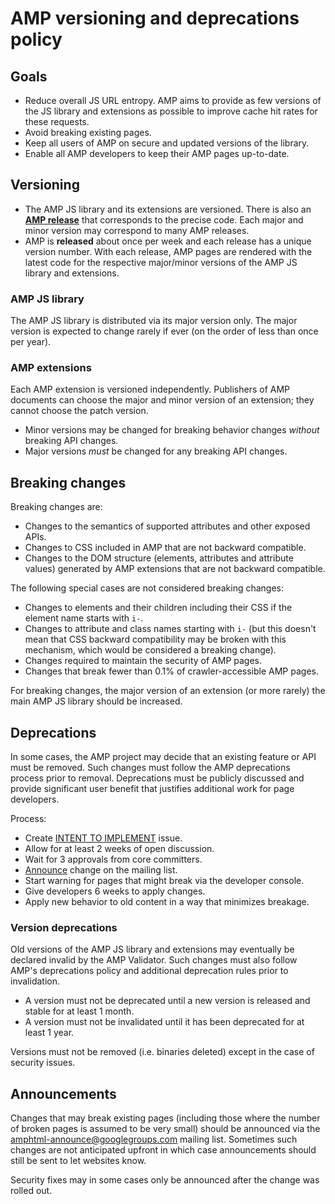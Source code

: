 # AMP versioning and deprecations policy

## Goals

- Reduce overall JS URL entropy. AMP aims to provide as few versions of the JS library and extensions as possible to improve cache hit rates for these requests.
- Avoid breaking existing pages.
- Keep all users of AMP on secure and updated versions of the library.
- Enable all AMP developers to keep their AMP pages up-to-date.

## Versioning

- The AMP JS library and its extensions are versioned. There is also an **[AMP release](https://github.com/ampproject/amphtml/releases/)** that corresponds to the precise code. Each major and minor version may correspond to many AMP releases.
- AMP is **released** about once per week and each release has a unique version number. With each release, AMP pages are rendered with the latest code for the respective major/minor versions of the AMP JS library and extensions.

### AMP JS library

The AMP JS library is distributed via its major version only. The major version is expected to change rarely if ever (on the order of less than once per year).

### AMP extensions

Each AMP extension is versioned independently. Publishers of AMP documents can choose the major and minor version of an extension; they cannot choose the patch version. 

- Minor versions may be changed for breaking behavior changes *without* breaking API changes.
- Major versions *must* be changed for any breaking API changes.

## Breaking changes

Breaking changes are:

- Changes to the semantics of supported attributes and other exposed APIs.
- Changes to CSS included in AMP that are not backward compatible.
- Changes to the DOM structure (elements, attributes and attribute values) generated by AMP extensions that are not backward compatible.

The following special cases are not considered breaking changes:

- Changes to elements and their children including their CSS if the element name starts with `i-`.
- Changes to attribute and class names starting with `i-` (but this doesn't mean that CSS backward compatibility may be broken with this mechanism, which would be considered a breaking change).
- Changes required to maintain the security of AMP pages.
- Changes that break fewer than 0.1% of crawler-accessible AMP pages.

For breaking changes, the major version of an extension (or more rarely) the main AMP JS library should be increased.

## Deprecations

In some cases, the AMP project may decide that an existing feature or API must be removed. Such changes must follow the AMP deprecations process prior to removal. Deprecations must be publicly discussed and provide significant user benefit that justifies additional work for page developers.

Process:
- Create [INTENT TO IMPLEMENT](https://github.com/ampproject/amphtml/labels/INTENT%20TO%20IMPLEMENT) issue.
- Allow for at least 2 weeks of open discussion.
- Wait for 3 approvals from core committers.
- [Announce](#announcements) change on the mailing list.
- Start warning for pages that might break via the developer console.
- Give developers 6 weeks to apply changes.
- Apply new behavior to old content in a way that minimizes breakage.

### Version deprecations

Old versions of the AMP JS library and extensions may eventually be declared invalid by the AMP Validator. Such changes must also follow AMP's deprecations policy and additional deprecation rules prior to invalidation. 

- A version must not be deprecated until a new version is released and stable for at least 1 month.
- A version must not be invalidated until it has been deprecated for at least 1 year.

Versions must not be removed (i.e. binaries deleted) except in the case of security issues.

## Announcements

Changes that may break existing pages (including those where the number of broken pages is assumed to be very small) should be announced via the [amphtml-announce@googlegroups.com](https://groups.google.com/forum/#!forum/amphtml-announce) mailing list. Sometimes such changes are not anticipated upfront in which case announcements should still be sent to let websites know.

Security fixes may in some cases only be announced after the change was rolled out.

